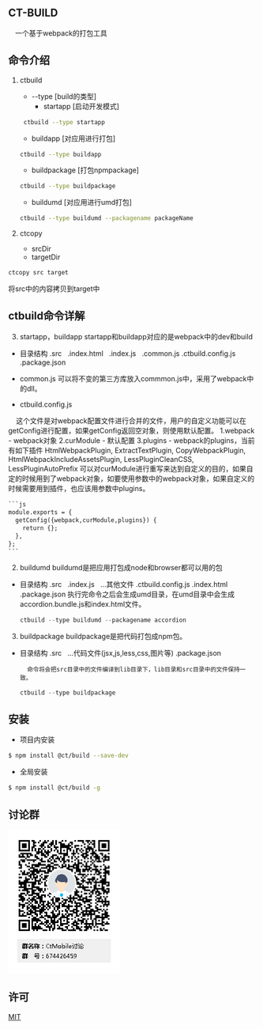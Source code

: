 ## CT-BUILD
&ensp;&ensp;一个基于webpack的打包工具
## 命令介绍
 1. ctbuild
    * --type [build的类型]
      * startapp [启动开发模式]
    ```bash
     ctbuild --type startapp
    ```
     * buildapp [对应用进行打包]
    ```bash
    ctbuild --type buildapp
    ```     
     * buildpackage [打包npmpackage]
    ```bash
    ctbuild --type buildpackage
    ``` 
     * buildumd [对应用进行umd打包]
    ```bash
    ctbuild --type buildumd --packagename packageName
    ```     
    
 2. ctcopy
     * srcDir
     * targetDir
     
   ```bash
   ctcopy src target
   ``` 
   
   将src中的内容拷贝到target中
 
##  ctbuild命令详解
 3. startapp，buildapp
  startapp和buildapp对应的是webpack中的dev和build
  
 * 目录结构
   .src
   &nbsp;&nbsp;.index.html
   &nbsp;&nbsp;.index.js
   &nbsp;&nbsp;.common.js
   .ctbuild.config.js
   .package.json

 * common.js
   可以将不变的第三方库放入commmon.js中，采用了webpack中的dll。

 * ctbuild.config.js
 
&nbsp;&nbsp;&nbsp;&nbsp;这个文件是对webpack配置文件进行合并的文件，用户的自定义功能可以在getConfig进行配置，如果getConfig返回空对象，则使用默认配置。
1.webpack - webpack对象
2.curModule - 默认配置
3.plugins - webpack的plugins，当前有如下插件
  HtmlWebpackPlugin,
  ExtractTextPlugin,
  CopyWebpackPlugin,
  HtmlWebpackIncludeAssetsPlugin,
  LessPluginCleanCSS,
  LessPluginAutoPrefix
可以对curModule进行重写来达到自定义的目的，如果自定的时候用到了webpack对象，如要使用参数中的webpack对象，如果自定义的时候需要用到插件，也应该用参数中plugins。

    ```js
    module.exports = {
      getConfig({webpack,curModule,plugins}) {
        return {};
      },
    };
    ```

 2. buildumd
 buildumd是把应用打包成node和browser都可以用的包
* 目录结构
   .src
   &nbsp;&nbsp;.index.js
   &nbsp;&nbsp;...其他文件
   .ctbuild.config.js
   .index.html
   .package.json
执行完命令之后会生成umd目录，在umd目录中会生成accordion.bundle.js和index.html文件。
    ```js
    ctbuild --type buildumd --packagename accordion
    ```
 3. buildpackage
 buildpackage是把代码打包成npm包。
* 目录结构
   .src
   &nbsp;&nbsp;...代码文件(jsx,js,less,css,图片等)
   .package.json

        命令将会把src目录中的文件编译到lib目录下，lib目录和src目录中的文件保持一致。

    ```js
    ctbuild --type buildpackage
    ```

##  安装

* 项目内安装
```bash
$ npm install @ct/build --save-dev
```

* 全局安装
```bash
$ npm install @ct/build -g
```

## 讨论群
![](https://github.com/playerljc/CTMobile/raw/master/outimages/qq.png "讨论群")

## 许可
[MIT](/LICENSE)
